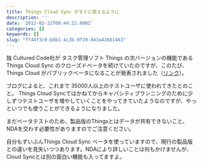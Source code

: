 ```yaml
---
title: Things Cloud Sync がすぐに使えるように
description: ''
date: '2012-02-22T09:44:22.000Z'
categories: []
keywords: []
slug: "ff44f3c9-b0b1-4c3b-9f29-043a42681463"
---
```

独 Cultured Code社が タスク管理ソフト Things の次バージョンの機能である Things Cloud Sync のクローズドベータを続けていたのですが、このたび、Things Cloud がパブリックベータになることが発表されました（[リンク](http://culturedcode.com/things/blog/2012/02/things-cloud-public-beta.html)）。

ブログによると、これまで 35000人以上のテストユーザに使われてきたとのこと。 Things Cloud Syncではかねてからキャパシティプランニングのために少しずつテストユーザを増やしていくことをやってきていたようなのですが、やっといつでも使うことができるようになりました。

まだベータテストのため、製品版のThingsとはデータが共有できないこと、NDAを交わす必要性がありますのでご注意ください。

自分もずいぶんThings Cloud Sync ベータを使っていますので、現行の製品版との違いを見失いつつあります。NDAにより詳しいことは何もかけませんが、Cloud Syncとは別の面白い機能も入ってますよ。